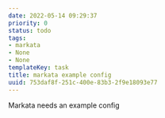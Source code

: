 ```yaml
---
date: 2022-05-14 09:29:37
priority: 0
status: todo
tags:
- markata
- None
- None
templateKey: task
title: markata example config
uuid: 753daf8f-251c-400e-83b3-2f9e18093e77
---
```


Markata needs an example config
